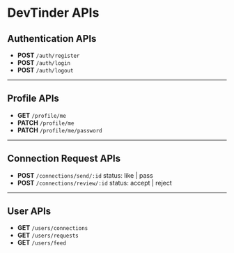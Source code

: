 # DevTinder APIs

## Authentication APIs
- **POST** `/auth/register`
- **POST** `/auth/login`
- **POST** `/auth/logout`

---

## Profile APIs
- **GET** `/profile/me`
- **PATCH** `/profile/me`
- **PATCH** `/profile/me/password`

---

## Connection Request APIs
- **POST** `/connections/send/:id` status: like | pass
- **POST** `/connections/review/:id` status: accept | reject

---

## User APIs
- **GET** `/users/connections`
- **GET** `/users/requests`
- **GET** `/users/feed`
